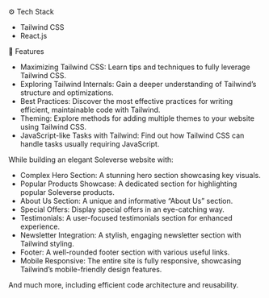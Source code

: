 ⚙️ Tech Stack
-	Tailwind CSS
-	React.js

🔋 Features

- Maximizing Tailwind CSS: Learn tips and techniques to fully leverage Tailwind CSS.
- Exploring Tailwind Internals: Gain a deeper understanding of Tailwind’s structure and optimizations.
- Best Practices: Discover the most effective practices for writing efficient, maintainable code with Tailwind.
- Theming: Explore methods for adding multiple themes to your website using Tailwind CSS.
- JavaScript-like Tasks with Tailwind: Find out how Tailwind CSS can handle tasks usually requiring JavaScript.

While building an elegant Soleverse website with:

- Complex Hero Section: A stunning hero section showcasing key visuals.
- Popular Products Showcase: A dedicated section for highlighting popular Soleverse products.
- About Us Section: A unique and informative “About Us” section.
- Special Offers: Display special offers in an eye-catching way.
- Testimonials: A user-focused testimonials section for enhanced experience.
- Newsletter Integration: A stylish, engaging newsletter section with Tailwind styling.
- Footer: A well-rounded footer section with various useful links.
- Mobile Responsive: The entire site is fully responsive, showcasing Tailwind’s mobile-friendly design features.

And much more, including efficient code architecture and reusability.
